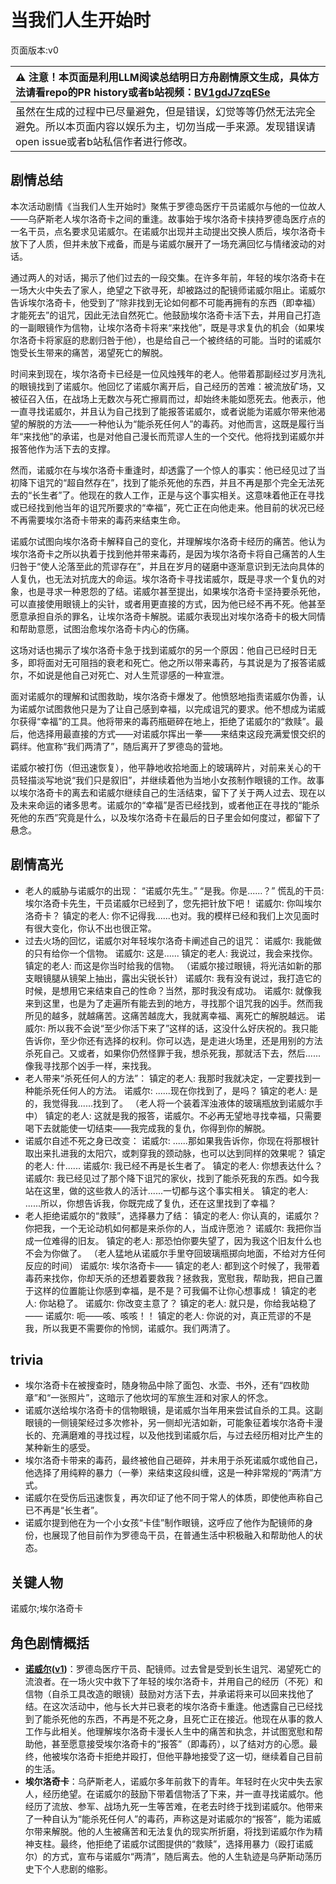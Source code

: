 # 当我们人生开始时
页面版本:v0
 

| :warning: 注意！本页面是利用LLM阅读总结明日方舟剧情原文生成，具体方法请看repo的PR history或者b站视频：[BV1gdJ7zqESe](https://www.bilibili.com/video/BV1gdJ7zqESe/)         |
|:----------------------------|
| 虽然在生成的过程中已尽量避免，但是错误，幻觉等等仍然无法完全避免。所以本页面内容以娱乐为主，切勿当成一手来源。发现错误请open issue或者b站私信作者进行修改。|



## 剧情总结
本次活动剧情《当我们人生开始时》聚焦于罗德岛医疗干员诺威尔与他的一位故人——乌萨斯老人埃尔洛奇卡之间的重逢。故事始于埃尔洛奇卡挟持罗德岛医疗点的一名干员，点名要求见诺威尔。在诺威尔出现并主动提出交换人质后，埃尔洛奇卡放下了人质，但并未放下戒备，而是与诺威尔展开了一场充满回忆与情绪波动的对话。

通过两人的对话，揭示了他们过去的一段交集。在许多年前，年轻的埃尔洛奇卡在一场大火中失去了家人，绝望之下欲寻死，却被路过的配镜师诺威尔阻止。诺威尔告诉埃尔洛奇卡，他受到了“除非找到无论如何都不可能再拥有的东西（即幸福）才能死去”的诅咒，因此无法自然死亡。他鼓励埃尔洛奇卡活下去，并用自己打造的一副眼镜作为信物，让埃尔洛奇卡将来“来找他”，既是寻求复仇的机会（如果埃尔洛奇卡将家庭的悲剧归咎于他），也是给自己一个被终结的可能。当时的诺威尔饱受长生带来的痛苦，渴望死亡的解脱。

时间来到现在，埃尔洛奇卡已经是一位风烛残年的老人。他带着那副经过岁月洗礼的眼镜找到了诺威尔。他回忆了诺威尔离开后，自己经历的苦难：被流放矿场，又被征召入伍，在战场上无数次与死亡擦肩而过，却始终未能如愿死去。他表示，他一直寻找诺威尔，并且认为自己找到了能报答诺威尔，或者说能为诺威尔带来他渴望的解脱的方法——一种他认为“能杀死任何人”的毒药。对他而言，这既是履行当年“来找他”的承诺，也是对他自己漫长而荒谬人生的一个交代。他将找到诺威尔并报答他作为活下去的支撑。

然而，诺威尔在与埃尔洛奇卡重逢时，却透露了一个惊人的事实：他已经见过了当初降下诅咒的“超自然存在”，找到了能杀死他的东西，并且不再是那个完全无法死去的“长生者”了。他现在的救人工作，正是与这个事实相关。这意味着他正在寻找或已经找到他当年的诅咒所要求的“幸福”，死亡正在向他走来。他目前的状况已经不再需要埃尔洛奇卡带来的毒药来结束生命。

诺威尔试图向埃尔洛奇卡解释自己的变化，并理解埃尔洛奇卡经历的痛苦。他认为埃尔洛奇卡之所以执着于找到他并带来毒药，是因为埃尔洛奇卡将自己痛苦的人生归咎于“使人沦落至此的荒谬存在”，并且在岁月的磋磨中逐渐意识到无法向具体的人复仇，也无法对抗庞大的命运。埃尔洛奇卡寻找诺威尔，既是寻求一个复仇的对象，也是寻求一种恩怨的了结。诺威尔甚至提出，如果埃尔洛奇卡坚持要杀死他，可以直接使用眼镜上的尖针，或者用更直接的方式，因为他已经不再不死。他甚至愿意承担自杀的罪名，让埃尔洛奇卡解脱。诺威尔表现出对埃尔洛奇卡的极大同情和帮助意愿，试图治愈埃尔洛奇卡内心的伤痛。

这场对话也揭示了埃尔洛奇卡急于找到诺威尔的另一个原因：他自己已经时日无多，即将面对无可阻挡的衰老和死亡。他之所以带来毒药，与其说是为了报答诺威尔，不如说是他自己对死亡、对人生荒谬感的一种宣泄。

面对诺威尔的理解和试图救助，埃尔洛奇卡爆发了。他愤怒地指责诺威尔伪善，认为诺威尔试图救他只是为了让自己感到幸福，以完成诅咒的要求。他不想成为诺威尔获得“幸福”的工具。他将带来的毒药瓶砸碎在地上，拒绝了诺威尔的“救赎”。最后，他选择用最直接的方式——对诺威尔挥出一拳——来结束这段充满爱恨交织的羁绊。他宣称“我们两清了”，随后离开了罗德岛的营地。

诺威尔被打伤（但迅速恢复），他平静地收拾地面上的玻璃碎片，对前来关心的干员轻描淡写地说“我们只是叙旧”，并继续着他为当地小女孩制作眼镜的工作。故事以埃尔洛奇卡的离去和诺威尔继续自己的生活结束，留下了关于两人过去、现在以及未来命运的诸多思考。诺威尔的“幸福”是否已经找到，或者他正在寻找的“能杀死他的东西”究竟是什么，以及埃尔洛奇卡在最后的日子里会如何度过，都留下了悬念。
## 剧情高光
*   老人的威胁与诺威尔的出现：
    “诺威尔先生。”
    “是我。你是......？”
    慌乱的干员: 埃尔洛奇卡先生，干员诺威尔已经到了，您先把针放下吧！
    诺威尔: 你叫埃尔洛奇卡？
    镇定的老人: 你不记得我......也对。我的模样已经和我们上次见面时有很大变化，你认不出也很正常。
*   过去火场的回忆，诺威尔对年轻埃尔洛奇卡阐述自己的诅咒：
    诺威尔: 我能做的只有给你一个信物。
    诺威尔: 这是......
    镇定的老人: 我说过，我会来找你。
    镇定的老人: 而这是你当时给我的信物。
    （诺威尔接过眼镜，将光洁如新的那支眼镜腿从镜架上抽出，露出尖锐长针）
    诺威尔: 我有没有说过，我打造它的时候，是想用它来结束自己的性命？当然，那时我没有成功。
    诺威尔: 就像我来到这里，也是为了走遍所有能去到的地方，寻找那个诅咒我的凶手。然而我所见的越多，就越痛苦。这痛苦越庞大，我就离幸福、离死亡的解脱越远。
    诺威尔: 所以我不会说“至少你活下来了”这样的话，这没什么好庆祝的。我只能告诉你，至少你还有选择的权利。你可以选，是走进火场里，还是用别的方法杀死自己。又或者，如果你仍然怪罪于我，想杀死我，那就活下去，然后......像我寻找那个凶手一样，来找我。
*   老人带来“杀死任何人的方法”：
    镇定的老人: 我那时我就决定，一定要找到一种能杀死任何人的方法。
    诺威尔: ......现在你找到了，是吗？
    镇定的老人: 是的，我觉得我......找到了。
    （老人将一个装着浑浊液体的玻璃瓶放到诺威尔手中）
    镇定的老人: 这就是我的报答，诺威尔。不必再无望地寻找幸福，只需要喝下去就能使一切结束——我完成我的复仇，你得到你的解脱。
*   诺威尔自述不死之身已改变：
    诺威尔: ......那如果我告诉你，你现在将那根针取出来扎进我的太阳穴，或刺穿我的颈动脉，也可以达到同样的效果呢？
    镇定的老人: 什......
    诺威尔: 我已经不再是长生者了。
    镇定的老人: 你想表达什么？
    诺威尔: 我已经见过了那个降下诅咒的家伙，找到了能杀死我的东西。如今我站在这里，做的这些救人的活计......一切都与这个事实相关。
    镇定的老人: ......所以，你想告诉我，你既完成了复仇，还在这里找到了幸福？
*   老人拒绝诺威尔的“救赎”，选择暴力了结：
    镇定的老人: 你认真的，诺威尔？你把我，一个无论动机如何都是来杀你的人，当成许愿池？
    诺威尔: 我把你当成一位难得的旧友。
    镇定的老人: 那恐怕你要失望了，因为我这个旧友什么也不会为你做了。
    （老人猛地从诺威尔手里夺回玻璃瓶掷向地面，不给对方任何反应的时间）
    诺威尔: 埃尔洛奇卡——
    镇定的老人: 都到这个时候了，我带着毒药来找你，你却天杀的还想着要救我？拯救我，宽慰我，帮助我，把自己置于这样的位置能让你感到幸福，是不是？可我偏不让你心想事成！
    镇定的老人: 你站稳了。
    诺威尔: 你改变主意了？
    镇定的老人: 就只是，你给我站稳了——
    诺威尔: 呃——咳、咳咳！！
    镇定的老人: 你说的对，真正荒谬的不是我，所以我更不需要你的怜悯，诺威尔。我们两清了。
## trivia
*   埃尔洛奇卡在被搜查时，随身物品中除了面包、水壶、书外，还有“四枚勋章”和“一张照片”，这暗示了他坎坷的军旅生涯和对家人的怀念。
*   诺威尔送给埃尔洛奇卡的信物眼镜，是诺威尔当年用来尝试自杀的工具。这副眼镜的一侧镜架经过多次修补，另一侧却光洁如新，可能象征着埃尔洛奇卡漫长的、充满磨难的寻找过程，以及他找到诺威尔后，与过去经历相对比产生的某种新生的感受。
*   埃尔洛奇卡带来的毒药，最终被他自己砸碎，并未用于杀死诺威尔或他自己，他选择了用纯粹的暴力（一拳）来结束这段纠缠，这是一种非常规的“两清”方式。
*   诺威尔在受伤后迅速恢复，再次印证了他不同于常人的体质，即使他声称自己已不再是“长生者”。
*   诺威尔提到他在为一个小女孩“卡佳”制作眼镜，这呼应了他作为配镜师的身份，也展现了他目前作为罗德岛干员，在普通生活中积极融入和帮助他人的状态。
## 关键人物
诺威尔;埃尔洛奇卡
## 角色剧情概括
-   **[诺威尔](../char_v3/char_4173_nowell.md)([v1](../chars/char_4173_nowell.md))**：罗德岛医疗干员、配镜师。过去曾是受到长生诅咒、渴望死亡的流浪者。在一场火灾中救下了年轻的埃尔洛奇卡，并用自己的经历（不死）和信物（自杀工具改造的眼镜）鼓励对方活下去，并承诺将来可以回来找他了结。在这次活动中，他与长大并已衰老的埃尔洛奇卡重逢。他透露自己已经找到了能杀死他的东西，不再是不死之身，且死亡正在接近。他现在从事的救人工作与此相关。他理解埃尔洛奇卡漫长人生中的痛苦和执念，并试图宽慰和帮助他，甚至愿意接受埃尔洛奇卡的“报答”（即毒药），以了结对方的心愿。最终，他被埃尔洛奇卡拒绝并殴打，但他平静地接受了这一切，继续着自己目前的生活。
-   **埃尔洛奇卡**：乌萨斯老人，诺威尔多年前救下的青年。年轻时在火灾中失去家人，经历绝望。在诺威尔的鼓励下带着信物活了下来，并一直寻找诺威尔。他经历了流放、参军、战场九死一生等苦难，在老去时终于找到诺威尔。他带来了一种自认为“能杀死任何人”的毒药，声称这是对诺威尔的“报答”，能为诺威尔带来解脱。他的人生被痛苦和无法复仇的现实所折磨，将找到诺威尔作为精神支柱。最终，他拒绝了诺威尔试图提供的“救赎”，选择用暴力（殴打诺威尔）的方式，宣布与诺威尔“两清”，随后离去。他的人生轨迹是乌萨斯动荡历史下个人悲剧的缩影。